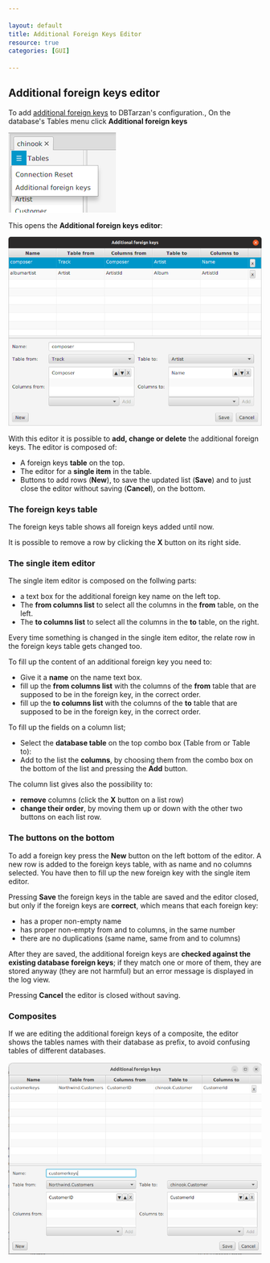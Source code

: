 ```yaml
---

layout: default
title: Additional Foreign Keys Editor
resource: true
categories: [GUI]

---
```


## Additional foreign keys editor

To add [additional foreign keys](AdditionalForeignKeys) to DBTarzan's configuration., On the database's Tables menu click **Additional foreign keys**

![Additiional foreign keys menu](images/databaseMenu.png)

This opens the **Additional foreign keys editor**:

![Additiional foreign keys editor](images/additionalForeignKeysEditor.png)

With this editor it is possible to **add, change or delete** the additional foreign keys.
The editor is composed of:
* A foreign keys **table** on the top.
* The editor for a **single item** in the table.
* Buttons to add rows (**New**), to save the updated list (**Save**) and to just close the editor without saving (**Cancel**), on the bottom.

### The foreign keys table

The foreign keys table shows all foreign keys added until now.

It is possible to remove a row by clicking the **X** button on its right side.

### The single item editor

The single item editor is composed on the follwing parts:
* a text box for the additional foreign key name on the left top.
* The **from columns list** to select all the columns in the **from** table, on the left.
* The **to columns list** to select all the columns in the **to** table, on the right.

Every time something is changed in the single item editor, the relate row in the foreign keys table gets changed too.

To fill up the content of an additional foreign key you need to:
* Give it a **name** on the name text box.
* fill up the **from columns list** with the columns of the **from** table that are supposed to be in the foreign key, in the correct order.
* fill up the **to columns list** with the columns of the **to** table that are supposed to be in the foreign key, in the correct order.

To fill up the fields on a column list;

* Select the **database table** on the top combo box (Table from or Table to):
* Add to the list the **columns**, by choosing them from the combo box on the bottom of the list and pressing the **Add** button.

The column list gives also the possibility to:
* **remove** columns (click the **X** button on a list row) 
* **change their order**, by moving them up or down with the other two buttons on each list row.

### The buttons on the bottom

To add a foreign key press the **New** button on the left bottom of the editor.
A new row is added to the foreign keys table, with <NEW> as name and no columns selected. You have then to fill up the new foreign key with the single item editor. 

Pressing **Save** the foreign keys in the table are saved and the editor closed, but only if the foreign keys are **correct**, which means that each foreign key:
* has a proper non-empty name
* has proper non-empty from and to columns, in the same number
* there are no duplications (same name, same from and to columns)

After they are saved, the additional foreign keys are **checked against the existing database foreign keys**; if they match one or more of them, they are stored anyway (they are not harmful) but an error message is displayed in the log view.    

Pressing **Cancel** the editor is closed without saving.

### Composites

If we are editing the additional foreign keys of a composite, the editor shows the tables names with their database as prefix, to avoid confusing tables of different databases.

![Additiional foreign keys editor for composites](images/additionalforeignkeys_composite.png)